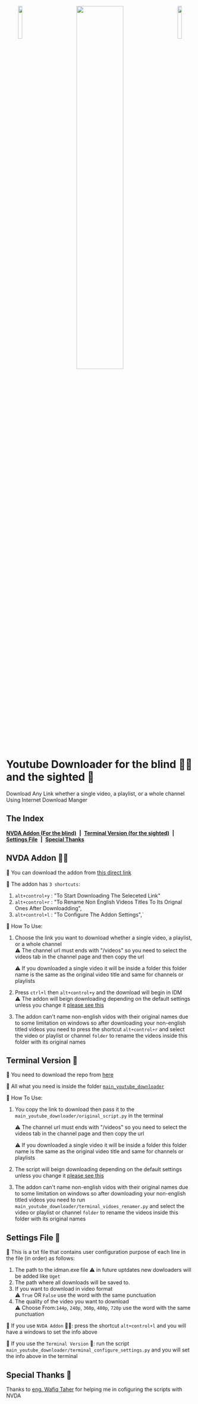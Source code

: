 
<p align="center"> 
<img src="https://github.com/karimelgazar/cv-with-things/raw/master/images/islamic.png" style="float: left" width=15%/>

<img src="https://github.com/karimelgazar/cv-with-things/raw/master/images/b0.png" style="float: center" width=50%/>

<img src="https://github.com/karimelgazar/cv-with-things/raw/master/images/islamic.png" style="float: right" width=15%/>
</p>

<br>

# Youtube Downloader for the blind 👨‍🦯 and the sighted 🚶 
Download Any Link whether a single video, a playlist, or a whole channel Using Internet Download Manger
## The Index
[**NVDA Addon (For the blind)**](#nvda-addon-) &nbsp;**|**&nbsp;
[**Terminal Version (for the sighted)**](#terminal-version-) &nbsp;**|**&nbsp;
[**Settings File**](#settings-file-) &nbsp;**|**&nbsp;
[**Special Thanks**](#special-thanks-)

## NVDA Addon 👨‍🦯
🌟 You can download the addon from [this direct link](https://github.com/karimelgazar/youtube-downloader/releases/download/1.0.0/windows-youtubeDownloder-1.0.0.nvda-addon) <br>

🌟 The addon has `3 shortcuts`: <br>
1. `alt+control+y` : "To Start Downloading The Seleceted Link"
2. `alt+control+r` : "To Rename Non English Videos Titles To Its Orignal Ones After Downloadding",
3. `alt+control+l` : "To Configure The Addon Settings",` 

💁 How To Use:
1. Choose the link you want to download whether a single video, a playlist, or a whole channel <br>
    ⚠ The channel url must ends with "/videos" 
    so you need to select the videos tab in the channel page and then copy the url
    
    ⚠ If you downloaded a single video it will be inside a folder this folder name 
    is the same as the original video title and same for channels or playlists
2. Press `ctrl+l` then `alt+control+y` and the download will begin in IDM <br>
    ⚠ The addon will beign downloading depending on the default settings unless you change it [please see this](#settings-file-) 

3. The addon can't name non-english vidos with their original names due to some limitation
on windows so after downloading your non-english titled videos you need to press the shortcut
`alt+control+r` and select the video or playlist or channel `folder` to rename the videos
inside this folder with its original names

## Terminal Version 🚶

🌟 You need to download the repo from [here](https://github.com/karimelgazar/youtube-downloader/archive/master.zip)

🌟 All what you need is inside the folder [`main_youtube_downloader`](./main_youtube_downloader)

💁 How To Use:
1. You copy the link to download then pass it to the `main_youtube_downloader/original_script.py` in the terminal 

    ⚠ The channel url must ends with "/videos" 
    so you need to select the videos tab in the channel page and then copy the url
    
    ⚠ If you downloaded a single video it will be inside a folder this folder name 
    is the same as the original video title and same for channels or playlists

2. The script will beign downloading depending on the default settings unless you change it [please see this](#settings-file-) 

3. The addon can't name non-english vidos with their original names due to some limitation
on windows so after downloading your non-english titled videos you need to run `main_youtube_downloader/terminal_vidoes_renamer.py` and select the video or playlist or channel `folder` to rename the videos inside this folder with its original names

## Settings File 📑
🌟 This is a txt file that contains user configuration purpose of each line in the file (in order) as follows: 

1. The path to the idman.exe file
    ⚠ in future uptdates new dowloaders will be added like `Uget`
2. The path where all downloads will be saved to.
3. If you want to download in video format <br>
    ⚠ `True` OR `False` use the word with the same punctuation
4. The quality of the video you want to download <br>
    ⚠ Choose From:`144p`, `240p`, `360p`, `480p`, `720p` use the word with the same punctuation

🌟 If you use `NVDA Addon` 👨‍🦯:
press the shortcut `alt+control+l` and you will have a windows to set the info above

🌟 If you use the `Terminal Version` 🚶:
run the script `main_youtube_downloader/terminal_configure_settings.py` and you will set the info above in the terminal

## Special Thanks 🤝
Thanks to [eng. Wafiq Taher](https://github.com/wafiqtaher) for helping me in cofiguring the scripts with NVDA
